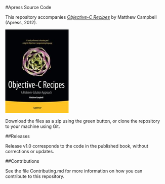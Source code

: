 #Apress Source Code

This repository accompanies [*Objective-C Recipes*](http://www.apress.com/9781430243717) by Matthew  Campbell (Apress, 2012).

![Cover image](9781430243717.jpg)

Download the files as a zip using the green button, or clone the repository to your machine using Git.

##Releases

Release v1.0 corresponds to the code in the published book, without corrections or updates.

##Contributions

See the file Contributing.md for more information on how you can contribute to this repository.
